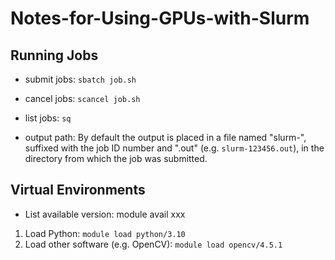 # Notes-for-Using-GPUs-with-Slurm

## Running Jobs

* submit jobs: ```sbatch job.sh```

* cancel jobs: ```scancel job.sh```

* list jobs: ```sq```

* output path: By default the output is placed in a file named "slurm-", suffixed with the job ID number and ".out" (e.g. ```slurm-123456.out```), in the directory from which the job was submitted.

## Virtual Environments

* List available version: module avail xxx

1. Load Python: ```module load python/3.10```
2. Load other software (e.g. OpenCV): ```module load opencv/4.5.1```
